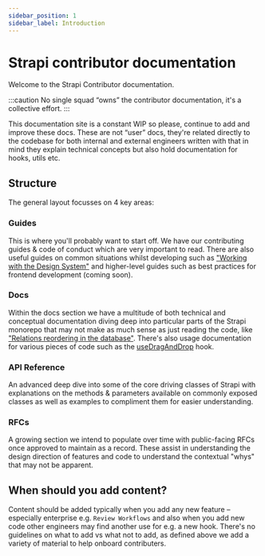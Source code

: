 ```yaml
---
sidebar_position: 1
sidebar_label: Introduction
---
```


# Strapi contributor documentation

Welcome to the Strapi Contributor documentation.

:::caution
No single squad “owns” the contributor documentation, it's a collective effort.
:::

This documentation site is a constant WIP so please, continue to add and improve these docs. These are not “user” docs,
they're related directly to the codebase for both internal and external engineers written with that in mind they explain
technical concepts but also hold documentation for hooks, utils etc.

## Structure

The general layout focusses on 4 key areas:

### Guides

This is where you'll probably want to start off. We have our contributing guides & code of conduct which are very important to read. There are also useful guides on common situations whilst developing such as ["Working with the Design System"](/guides/working-with-the-design-system) and higher-level guides such as best practices for frontend development (coming soon).

### Docs

Within the docs section we have a multitude of both technical and conceptual documentation diving deep into particular parts of the Strapi monorepo that may not make as much sense as just reading the code, like ["Relations reordering in the database"](/docs/core/database/relations/reordering). There's also usage documentation for various pieces of code such as the [useDragAndDrop](/docs/core/content-manager/hooks/use-drag-and-drop) hook.

### API Reference

An advanced deep dive into some of the core driving classes of Strapi with explanations on the methods & parameters available on commonly exposed classes as well as examples to compliment them for easier understanding.

### RFCs

A growing section we intend to populate over time with public-facing RFCs once approved to maintain as a record. These assist in understanding the design direction of features and code to understand the contextual "whys" that may not be apparent.

## When should you add content?

Content should be added typically when you add any new feature – especially enterprise e.g.
`Review Workflows` and also when you add new code other engineers may find another use for e.g. a
new hook. There's no guidelines on what to add vs what not to add, as defined above we add a variety
of material to help onboard contributers.

